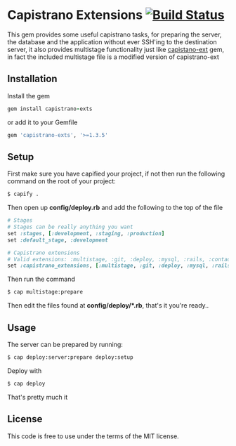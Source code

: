 Capistrano Extensions [![Build Status](http://travis-ci.org/TechnoGate/capistrano-exts.png)](http://travis-ci.org/TechnoGate/capistrano-exts)
=====
This gem provides some useful capistrano tasks, for preparing the server,
the database and the application without ever SSH'ing to the destination server,
it also provides multistage functionality just like [capistano-ext](https://github.com/capistrano/capistrano-ext)
gem, in fact the included multistage file is a modified version of capistrano-ext

Installation
------------

Install the gem

```ruby
gem install capistrano-exts
```

or add it to your Gemfile

```ruby
gem 'capistrano-exts', '>=1.3.5'
```

Setup
-----
First make sure you have capified your project, if not then run the following command on the root of your project:

```bash
$ capify .
```

Then open up __config/deploy.rb__ and add the following to the top of the file

```ruby
# Stages
# Stages can be really anything you want
set :stages, [:development, :staging, :production]
set :default_stage, :development

# Capistrano extensions
# Valid extensions: :multistage, :git, :deploy, :mysql, :rails, :contao, :god, :unicorn, :servers
set :capistrano_extensions, [:multistage, :git, :deploy, :mysql, :rails, :servers]
```

Then run the command

```bash
$ cap multistage:prepare
```

Then edit the files found at __config/deploy/*.rb__, that's it you're ready..

Usage
-----

The server can be prepared by running:

```bash
$ cap deploy:server:prepare deploy:setup
```

Deploy with

```bash
$ cap deploy
```

That's pretty much it


License
-------
This code is free to use under the terms of the MIT license.